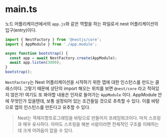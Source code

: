# main.ts

노드 어플리케이션에서의 `app.js`와 같은 역할을 하는 파일로서 nest 어플리케이션의 입구(entry)이다.

```typescript
import { NestFactory } from '@nestjs/core';
import { AppModule } from './app.module';

async function bootstrap() {
  const app = await NestFactory.create(AppModule);
  await app.listen(3000);
}
bootstrap();
```

`NestFactory`는 Nest 어플리케이션을 시작하기 위한 앱에 대한 인스턴스를 만드는 클래스이다. 그렇기 때문에 상단의 import 해오는 위치를 보면 `@nest/core` 라고 적혀있지 않은가! 여기도 또 봐야할 내용은 인자로 들어가는 `AppModule` 이다. AppModule 안에 무엇인가 있을텐데, 보통 설정되어 있는 조건들일 것으로 추측할 수 있다. 이를 바탕으로 앱의 인스턴스를 만든다고 유추할 수 있다.

> Nest는 객체지향프로그래밍을 바탕으로 만들어지 프레임워크이다. 마치 스프링과 매우 유사하다. 아마도 스프링을 해본 사람이라면 전체적인 구조를 이해하는데 크게 어려움이 없을 수 있다.
